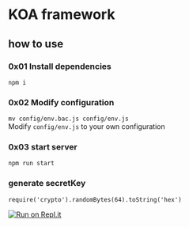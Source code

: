 # KOA framework

## how to use

### 0x01 Install dependencies

`npm i`

### 0x02 Modify configuration

`mv config/env.bac.js config/env.js`  
Modify  `config/env.js` to your own configuration

### 0x03 start server

`npm run start`

### generate secretKey

`require('crypto').randomBytes(64).toString('hex')` 
 
[![Run on Repl.it](https://repl.it/badge/github/flyce/Mario)](https://repl.it/github/flyce/Mario)